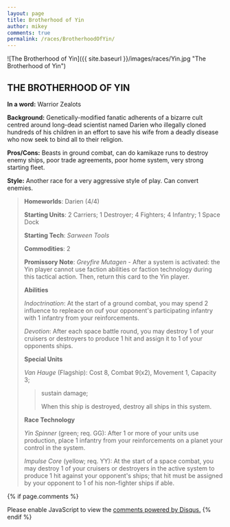 ```yaml
---
layout: page
title: Brotherhood of Yin
author: mikey
comments: true
permalink: /races/BrotherhoodOfYin/
---
```


![The Brotherhood of Yin]({{ site.baseurl }}/images/races/Yin.jpg "The Brotherhood of Yin")

## THE BROTHERHOOD OF YIN

**In a word:** Warrior Zealots

**Background:** Genetically-modified fanatic adherents of a bizarre cult centred around long-dead scientist named Darien who illegally cloned hundreds of his children in an effort to save his wife from a deadly disease who now seek to bind all to their religion.

**Pros/Cons:** Beasts in ground combat, can do kamikaze runs to destroy enemy ships, poor trade agreements, poor home system, very strong starting fleet.

**Style:** Another race for a very aggressive style of play. Can convert enemies.

>**Homeworlds**:  Darien (4/4)
>
>**Starting Units**: 2 Carriers; 1 Destroyer; 4 Fighters; 4 Infantry; 1 Space Dock 
>
>**Starting Tech**: _Sarween Tools_
>
>**Commodities**: 2
>
>**Promissory Note**: _Greyfire Mutagen_ - After a system is activated: the Yin player cannot use faction abilities or faction technology during this tactical action. Then, return this card to the Yin player.
>
>**Abilities**
>
>_Indoctrination_: At the start of a ground combat, you may spend 2 influence to repleace on ouf your opponent's participating infantry with 1 infantry from your reinforcements.
>
>_Devotion_: After each space battle round, you may destroy 1 of your cruisers or destroyers to produce 1 hit and assign it to 1 of your opponents ships.  
>
>**Special Units**
>
>_Van Hauge_ (Flagship): Cost 8, Combat 9(x2), Movement 1, Capacity 3; 
>>sustain damage; 
>>
>>When this ship is destroyed, destroy all ships in this system.
>
>**Race Technology**
>
>_Yin Spinner_ (green; req. GG): After 1 or more of your units use production, place 1 infantry from your reinforcements on a planet your control in the system.
>
>_Impulse Core_ (yellow; req. YY): At the start of a space combat, you may destroy 1 of your cruisers or destroyers in the active system to produce 1 hit against your opponent's ships; that hit must be assigned by your opponent to 1 of his non-fighter ships if able. 

{% if page.comments %}
<div id="disqus_thread"></div>
<script>

/**
*  RECOMMENDED CONFIGURATION VARIABLES: EDIT AND UNCOMMENT THE SECTION BELOW TO INSERT DYNAMIC VALUES FROM YOUR PLATFORM OR CMS.
*  LEARN WHY DEFINING THESE VARIABLES IS IMPORTANT: https://disqus.com/admin/universalcode/#configuration-variables*/
/*
var disqus_config = function () {
this.page.url = PAGE_URL;  // Replace PAGE_URL with your page's canonical URL variable
this.page.identifier = PAGE_IDENTIFIER; // Replace PAGE_IDENTIFIER with your page's unique identifier variable
};
*/
(function() { // DON'T EDIT BELOW THIS LINE
var d = document, s = d.createElement('script');
s.src = 'https://mikeymischief-github-io.disqus.com/embed.js';
s.setAttribute('data-timestamp', +new Date());
(d.head || d.body).appendChild(s);
})();
</script>
<noscript>Please enable JavaScript to view the <a href="https://disqus.com/?ref_noscript">comments powered by Disqus.</a></noscript>
<script id="dsq-count-scr" src="//mikeymischief-github-io.disqus.com/count.js" async></script>                            
{% endif %}
